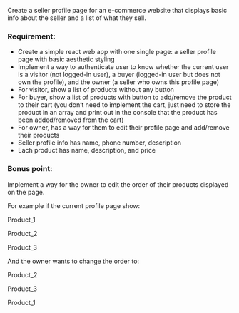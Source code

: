 Create a seller profile page for an e-commerce website that displays basic
info about the seller and a list of what they sell.

### Requirement:

- Create a simple react web app with one single page: a seller profile page with basic
  aesthetic styling
- Implement a way to authenticate user to know whether the current user is a visitor (not
  logged-in user), a buyer (logged-in user but does not own the profile), and the owner (a
  seller who owns this profile page)
- For visitor, show a list of products without any button
- For buyer, show a list of products with button to add/remove the product to their cart (you
  don’t need to implement the cart, just need to store the product in an array and print out
  in the console that the product has been added/removed from the cart)
- For owner, has a way for them to edit their profile page and add/remove their products
- Seller profile info has name, phone number, description
- Each product has name, description, and price

### Bonus point:

Implement a way for the owner to edit the order of their products displayed on the page.

For example if the current profile page show:

Product_1

Product_2

Product_3

And the owner wants to change the order to:

Product_2

Product_3

Product_1

